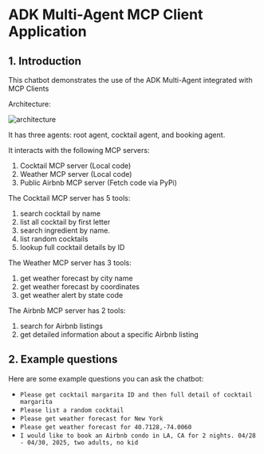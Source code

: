 # ADK Multi-Agent MCP Client Application

## 1. Introduction

This chatbot demonstrates the use of the ADK Multi-Agent integrated with MCP Clients

Architecture:

![architecture](https://storage.googleapis.com/github-repo/generative-ai/gemini/mcp/adk-multiagent-app/adk_multiagent.png)

It has three agents: root agent, cocktail agent, and booking agent.

It interacts with the following MCP servers:

1. Cocktail MCP server (Local code)
1. Weather MCP server (Local code)
1. Public Airbnb MCP server (Fetch code via PyPi)

The Cocktail MCP server has 5 tools:

1. search cocktail by name
1. list all cocktail by first letter
1. search ingredient by name.
1. list random cocktails
1. lookup full cocktail details by ID

The Weather MCP server has 3 tools:

1. get weather forecast by city name
1. get weather forecast by coordinates
1. get weather alert by state code

The Airbnb MCP server has 2 tools:

1. search for Airbnb listings
1. get detailed information about a specific Airbnb listing

## 2. Example questions

Here are some example questions you can ask the chatbot:

- `Please get cocktail margarita ID and then full detail of cocktail margarita`
- `Please list a random cocktail`
- `Please get weather forecast for New York`
- `Please get weather forecast for 40.7128,-74.0060`
- `I would like to book an Airbnb condo in LA, CA for 2 nights. 04/28 - 04/30, 2025, two adults, no kid`
